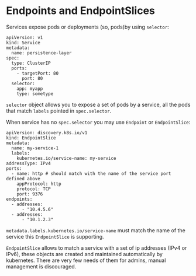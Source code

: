 # Endpoints and EndpointSlices
Services expose pods or deployments (so, pods)by using `selector`:
```
apiVersion: v1
kind: Service
metadata:
  name: persistence-layer
spec:
  type: ClusterIP
  ports:
    - targetPort: 80
      port: 80
  selector:
    app: myapp
    type: sometype
```
`selector` object allows you to expose a set of pods by a service, all the pods that match `labels` pointed in `spec.selector`.

When service has no `spec.selector` you may use `Endpoint` or `EndpointSlice`:
```
apiVersion: discovery.k8s.io/v1
kind: EndpointSlice
metadata:
  name: my-service-1
  labels:
    kubernetes.io/service-name: my-service
addressType: IPv4
ports:
  - name: http # should match with the name of the service port defined above
    appProtocol: http
    protocol: TCP
    port: 9376
endpoints:
  - addresses:
      - "10.4.5.6"
  - addresses:
      - "10.1.2.3"
```
`metadata.labels.kubernetes.io/service-name` must match the name of the service this `EndpointSlice` is supporting.

`EndpointSlice` allows to match a service with a set of ip addresses (IPv4 or IPv6), these objects are created and maintained automatically by kubernetes. There are very few needs of them for admins, manual management is discouraged.
